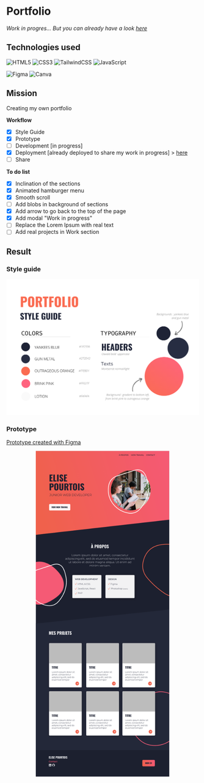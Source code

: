 # Portfolio

_Work in progres... But you can already have a look [here](https://eliseprts.github.io/portfolio/)_

## Technologies used

![HTML5](https://img.shields.io/badge/html5-%23E34F26.svg?style=for-the-badge&logo=html5&logoColor=white)
![CSS3](https://img.shields.io/badge/css3-%231572B6.svg?style=for-the-badge&logo=css3&logoColor=white)
![TailwindCSS](https://img.shields.io/badge/tailwindcss-%2338B2AC.svg?style=for-the-badge&logo=tailwind-css&logoColor=white)
![JavaScript](https://img.shields.io/badge/javascript-%23323330.svg?style=for-the-badge&logo=javascript&logoColor=%23F7DF1E)

![Figma](https://img.shields.io/badge/figma-%23F24E1E.svg?style=for-the-badge&logo=figma&logoColor=white)
![Canva](https://img.shields.io/badge/Canva-%2300C4CC.svg?style=for-the-badge&logo=Canva&logoColor=white)

## Mission

Creating my own portfolio

**Workflow**
- [x] Style Guide
- [x] Prototype
- [ ] Development [in progress]
- [x] Deployment [already deployed to share my work in progress] > [here](https://eliseprts.github.io/portfolio/)
- [ ] Share

**To do list**
- [x] Inclination of the sections
- [x] Animated hamburger menu
- [x] Smooth scroll
- [ ] Add blobs in background of sections
- [x] Add arrow to go back to the top of the page
- [x] Add modal "Work in progress"
- [ ] Replace the Lorem Ipsum with real text
- [ ] Add real projects in Work section

## Result

### Style guide

<p align="center">
  <img src="./assets/style_guide.png" style="width:700px">
</p>

### Prototype

[Prototype created with Figma](https://www.figma.com/file/C2Xr0J2ekygGK9yaLaLiL7/Portfolio?node-id=0%3A1)

<p align="center" style="font-weight:bold">
  <img src="./assets/mockup.png" style="width:350px">
</p>
